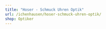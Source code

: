 ```yaml
---
title: "Hoser - Schmuck Uhren Optik"
url: /ichenhausen/hoser-schmuck-uhren-optik/
shop: Optiker
---
```

